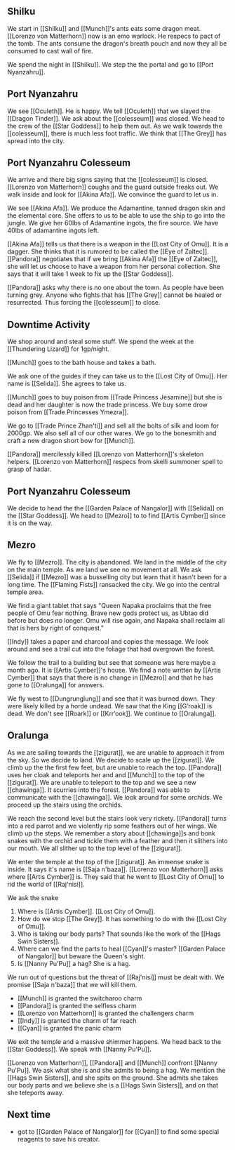 ## Shilku

We start in [[Shilku]] and [[Munch]]'s ants eats some dragon meat. [[Lorenzo von Matterhorn]] now is an emo warlock. He respecs to pact of the tomb. The ants consume the dragon's breath pouch and now they all be consumed to cast wall of fire.

We spend the night in [[Shilku]]. We step the the portal and go to [[Port Nyanzahru]].

## Port Nyanzahru

We see [[Oculeth]]. He is happy. We tell [[Oculeth]] that we slayed the [[Dragon Tinder]]. We ask about the [[colesseum]] was closed. We head to the crew of the [[Star Goddess]] to help them out. As we walk towards the [[colesseum]], there is much less foot traffic. We think that [[The Grey]] has spread into the city. 

## Port Nyanzahru Colesseum

We arrive and there big signs saying that the [[colesseum]] is closed. [[Lorenzo von Matterhorn]] coughs and the guard outside freaks out. We walk inside and look for [[Akina Afa]]. We convince the guard to let us in.

We see [[Akina Afa]]. We produce the Adamantine, tanned dragon skin and the elemental core. She offers to us to be able to use the ship to go into the jungle. We give her 60lbs of Adamantine ingots, the fire source. We have 40lbs of adamantine ingots left. 

[[Akina Afa]] tells us that there is a weapon in the [[Lost City of Omu]]. It is a dagger. She thinks that it is rumored to be called the [[Eye of Zaltec]]. [[Pandora]] negotiates that if we bring [[Akina Afa]] the [[Eye of Zaltec]], she will let us choose to have a weapon from her personal collection. She says that it will take 1 week to fix up the [[Star Goddess]].

[[Pandora]] asks why there is no one about the town. As people have been turning grey. Anyone who fights that has [[The Grey]] cannot be healed or resurrected. Thus forcing the [[colesseum]] to close.

## Downtime Activity

We shop around and steal some stuff. We spend the week at the [[Thundering Lizard]] for 1gp/night.

[[Munch]] goes to the bath house and takes a bath.

We ask one of the guides if they can take us to the [[Lost City of Omu]]. Her name is [[Selida]]. She agrees to take us.

[[Munch]] goes to buy poison from [[Trade Princess Jesamine]] but she is dead and her daughter is now the trade princess. We buy some drow poison from  [[Trade Princesses Ymezra]].

We go to [[Trade Prince Zhan'ti]] and sell all the bolts of silk and loom for 2000gp. We also sell all of our other wares.  We go to the bonesmith and craft a new dragon short bow for [[Munch]].

[[Pandora]] mercilessly killed [[Lorenzo von Matterhorn]]'s skeleton helpers. [[Lorenzo von Matterhorn]] respecs from skelli summoner spell to grasp of hadar.

## Port Nyanzahru Colesseum

We decide to head the the [[Garden Palace of Nangalor]] with [[Selida]] on the [[Star Goddess]].  We head to [[Mezro]] to to find [[Artis Cymber]] since it is on the way.

## Mezro

We fly to [[Mezro]]. The city is abandoned. We land in the middle of the city on the main temple. As we land we see no movement at all. We ask [[Selida]] if [[Mezro]] was a busselling city but learn that it hasn't been for a long time. The [[Flaming Fists]] ransacked the city. We go into the central temple area.

We find a giant tablet that says "Queen Napaka proclaims that the free people of Omu fear nothing. Brave new gods protect us, as Ubtao did before but does no longer. Omu will rise again, and Napaka shall reclaim all that is hers by right of conquest."

[[Indy]] takes a paper and charcoal and copies the message. We look around and see a trail cut into the foliage that had overgrown the forest.

We follow the trail to a building but see that someone was here maybe a month ago. It is [[Artis Cymber]]'s house. We find a note written by [[Artis Cymber]] that says that there is no change in [[Mezro]] and that he has gone to [[Oralunga]] for answers.

We fly west to [[Dungrunglung]] and see that it was burned down. They were likely killed by a horde undead. We saw that the King [[G’roak]] is dead. We don't see [[Roark]] or [[Krr’ook]]. We continue to [[Oralunga]].

## Oralunga

As we are sailing towards the [[zigurat]], we are unable to approach it from the sky. So we decide to land. We decide to scale up the [[zigurat]]. We climb up the the first few feet, but are unable to reach the top. [[Pandora]] uses her cloak and teleports her and and [[Munch]] to the top of the [[zigurat]]. We are unable to teleport to the top and we see a new [[chawinga]]. It scurries into the forest. [[Pandora]] was able to communicate with the [[chawinga]]. We look around for some orchids. We proceed up the stairs using the orchids.

We reach the second level but the stairs look very rickety. [[Pandora]] turns into a red parrot and we violently rip some feathers out of her wings. We climb up the steps. We remember a story about [[chawinga]]s and bonk snakes with the orchid and tickle them with a feather and then it slithers into our mouth. We all slither up to the top level of the [[zigurat]].

We enter the temple at the top of the [[zigurat]]. An immense snake is inside. It says it's name is [[Saja n'baza]]. [[Lorenzo von Matterhorn]] asks where [[Artis Cymber]] is. They said that he went to [[Lost City of Omu]] to rid the world of [[Raj'nisi]]. 

We ask the snake

1. Where is [[Artis Cymber]]. [[Lost City of Omu]].
2. How do we stop [[The Grey]]. It has something to do with the [[Lost City of Omu]].
3. Who is taking our body parts? That sounds like the work of the [[Hags Swin Sisters]].
4. Where can we find the parts to heal [[Cyan]]'s master? [[Garden Palace of Nangalor]] but beware the Queen's sight.
5. Is [[Nanny Pu'Pu]] a hag? She is a hag.

We run out of questions but the threat of [[Raj'nisi]] must be dealt with. We promise [[Saja n'baza]] that we will kill them.

- [[Munch]] is granted the switcharoo charm
- [[Pandora]] is granted the selfless charm
- [[Lorenzo von Matterhorn]] is granted the challengers charm
- [[Indy]] is granted the charm of far reach
- [[Cyan]] is granted the panic charm

We exit the temple and a massive shimmer happens. We head back to the [[Star Goddess]]. We speak with [[Nanny Pu'Pu]].

[[Lorenzo von Matterhorn]], [[Pandora]] and [[Munch]] confront [[Nanny Pu'Pu]]. We ask what she is and she admits to being a hag. We mention the [[Hags Swin Sisters]], and she spits on the ground. She admits she takes our body parts and we believe she is a [[Hags Swin Sisters]], and on that she teleports away.


## Next time
- got to [[Garden Palace of Nangalor]] for [[Cyan]] to find some special reagents to save his creator.